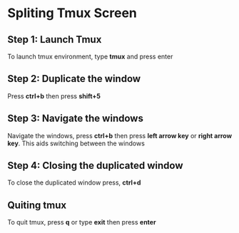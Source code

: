 # Spliting Tmux Screen

## Step 1: Launch Tmux
To launch tmux environment, type **tmux** and press enter

## Step 2: Duplicate the window
Press **ctrl+b** then press **shift+5**

## Step 3: Navigate the windows
Navigate the windows, press **ctrl+b** then press **left arrow key** or **right arrow key**. This aids switching between the windows

## Step 4: Closing the duplicated window
To close the duplicated window press, **ctrl+d**

## Quiting tmux

To quit tmux, press **q** or type **exit** then press **enter**


